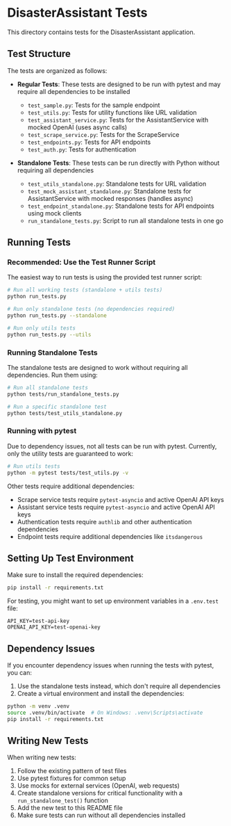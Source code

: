 # DisasterAssistant Tests

This directory contains tests for the DisasterAssistant application.

## Test Structure

The tests are organized as follows:

- **Regular Tests**: These tests are designed to be run with pytest and may require all dependencies to be installed
  - `test_sample.py`: Tests for the sample endpoint
  - `test_utils.py`: Tests for utility functions like URL validation
  - `test_assistant_service.py`: Tests for the AssistantService with mocked OpenAI (uses async calls)
  - `test_scrape_service.py`: Tests for the ScrapeService
  - `test_endpoints.py`: Tests for API endpoints
  - `test_auth.py`: Tests for authentication

- **Standalone Tests**: These tests can be run directly with Python without requiring all dependencies
  - `test_utils_standalone.py`: Standalone tests for URL validation
  - `test_mock_assistant_standalone.py`: Standalone tests for AssistantService with mocked responses (handles async)
  - `test_endpoint_standalone.py`: Standalone tests for API endpoints using mock clients
  - `run_standalone_tests.py`: Script to run all standalone tests in one go

## Running Tests

### Recommended: Use the Test Runner Script

The easiest way to run tests is using the provided test runner script:

```bash
# Run all working tests (standalone + utils tests)
python run_tests.py

# Run only standalone tests (no dependencies required)
python run_tests.py --standalone

# Run only utils tests
python run_tests.py --utils
```

### Running Standalone Tests

The standalone tests are designed to work without requiring all dependencies. Run them using:

```bash
# Run all standalone tests
python tests/run_standalone_tests.py

# Run a specific standalone test
python tests/test_utils_standalone.py
```

### Running with pytest

Due to dependency issues, not all tests can be run with pytest. Currently, only the utility tests are guaranteed to work:

```bash
# Run utils tests
python -m pytest tests/test_utils.py -v
```

Other tests require additional dependencies:
- Scrape service tests require `pytest-asyncio` and active OpenAI API keys
- Assistant service tests require `pytest-asyncio` and active OpenAI API keys
- Authentication tests require `authlib` and other authentication dependencies
- Endpoint tests require additional dependencies like `itsdangerous`

## Setting Up Test Environment

Make sure to install the required dependencies:

```bash
pip install -r requirements.txt
```

For testing, you might want to set up environment variables in a `.env.test` file:

```
API_KEY=test-api-key
OPENAI_API_KEY=test-openai-key
```

## Dependency Issues

If you encounter dependency issues when running the tests with pytest, you can:

1. Use the standalone tests instead, which don't require all dependencies
2. Create a virtual environment and install the dependencies:

```bash
python -m venv .venv
source .venv/bin/activate  # On Windows: .venv\Scripts\activate
pip install -r requirements.txt
```

## Writing New Tests

When writing new tests:

1. Follow the existing pattern of test files
2. Use pytest fixtures for common setup
3. Use mocks for external services (OpenAI, web requests)
4. Create standalone versions for critical functionality with a `run_standalone_test()` function
5. Add the new test to this README file
6. Make sure tests can run without all dependencies installed